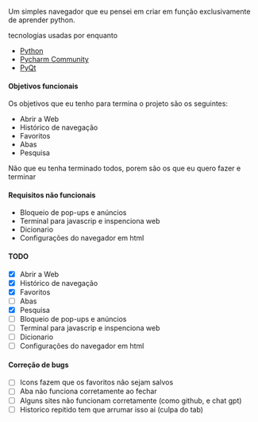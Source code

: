 Um simples navegador que eu pensei em criar em função exclusivamente de aprender python.

tecnologias usadas por enquanto 

- [Python](https://www.python.org)
- [Pycharm Community](https://www.jetbrains.com/pt-br/pycharm/)
- [PyQt](https://pypi.org/project/PyQt5/5.8/#:~:text=PyQt5%20is%20a%20comprehensive%20set,platforms%20including%20iOS%20and%20Android.)

#### Objetivos funcionais

Os objetivos que eu tenho para termina o projeto são os seguintes:

 - Abrir a Web
 - Histórico de navegação
 - Favoritos
 - Abas
 - Pesquisa

Não que eu tenha terminado todos, porem são os que eu quero fazer e terminar

#### Requisitos não funcionais

 - Bloqueio de pop-ups e anúncios
 - Terminal para javascrip e inspenciona web
 - Dicionario
 - Configurações do navegador em html

#### TODO

 - [x] Abrir a Web
 - [x] Histórico de navegação
 - [x] Favoritos
 - [ ] Abas
 - [x] Pesquisa
 - [ ] Bloqueio de pop-ups e anúncios
 - [ ] Terminal para javascrip e inspenciona web
 - [ ] Dicionario
 - [ ] Configurações do navegador em html

#### Correção de bugs

- [ ] Icons fazem que os favoritos não sejam salvos
- [ ] Aba não funciona corretamente ao fechar
- [ ] Alguns sites não funcionam corretamente (como github, e chat gpt)
- [ ] Historico repitido tem que arrumar isso ai (culpa do tab)